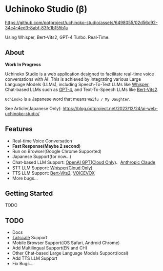 # Uchinoko Studio (β)

https://github.com/potproject/uchinoko-studio/assets/6498055/02d56c92-34c4-4ed3-8abf-83fc1b155b1a

Using Whisper, Bert-Vits2, GPT-4 Turbo. Real-Time.

## About

__Work In Progress__

Uchinoko Studio is a web application designed to facilitate real-time voice conversations with AI. This is achieved by integrating various Large Language Models (LLMs), including Speech-To-Text LLMs like [Whisper](https://github.com/openai/whisper), Chat-based LLMs such as [GPT-4](https://openai.com/), and Text-To-Speech LLMs like [Bert-Vits2](https://github.com/fishaudio/Bert-VITS2).

`Uchinoko` is a Japanese word that means `Waifu / My Daughter`.

See Article(Japanese Only): https://blog.potproject.net/2023/12/24/ai-web-uchinoko-studio/

## Features

* Real-time Voice Conversation
* __Fast Response(Maybe 2 second)__
* Run on Browser(Google Chrome Supported)
* Japanese Support(for now...)
* Chat-based LLM Support: [OpenAI GPT(Cloud Only)](https://openai.com/gpt-4)、[Anthropic Claude](https://www.anthropic.com/claude)
* STT LLM Support: [Whisper(Cloud Only)](https://openai.com/research/whisper)
* TTS LLM Support: [Bert-Vits2](https://github.com/fishaudio/Bert-VITS2), [VOICEVOX](https://voicevox.hiroshiba.jp/)
* More bugs...

## Getting Started

TODO

## TODO

* Docs
* [Tailscale](https://tailscale.com/) Support
* Mobile Browser Support(iOS Safari, Android Chrome)
* Add Multilingual Support(EN and CH)
* Other Chat-based Large Language Models Support(local)
* Add TTS LLM Support
* Fix Bugs...


